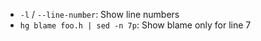 - `-l` / `--line-number`: Show line numbers
- `hg blame foo.h | sed -n 7p`: Show blame only for line 7
